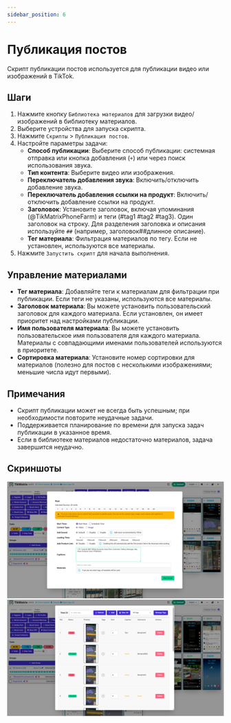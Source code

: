 ```yaml
---
sidebar_position: 6
---
```


# Публикация постов

Скрипт публикации постов используется для публикации видео или изображений в TikTok.

## Шаги

1. Нажмите кнопку `Библиотека материалов` для загрузки видео/изображений в библиотеку материалов.
2. Выберите устройства для запуска скрипта.
3. Нажмите `Скрипты` > `Публикация постов`.
4. Настройте параметры задачи:
    - **Способ публикации**: Выберите способ публикации: системная отправка или кнопка добавления (`+`) или через поиск использования звука.
    - **Тип контента**: Выберите видео или изображения.
    - **Переключатель добавления звука**: Включить/отключить добавление звука.
    - **Переключатель добавления ссылки на продукт**: Включить/отключить добавление ссылки на продукт.
    - **Заголовок**: Установите заголовок, включая упоминания (@TikMatrixPhoneFarm) и теги (#tag1 #tag2 #tag3). Один заголовок на строку. Для разделения заголовка и описания используйте `##` (например, заголовок##длинное описание).
    - **Тег материала**: Фильтрация материалов по тегу. Если не установлен, используются все материалы.
5. Нажмите `Запустить скрипт` для начала выполнения.

## Управление материалами

- **Тег материала**: Добавляйте теги к материалам для фильтрации при публикации. Если теги не указаны, используются все материалы.
- **Заголовок материала**: Вы можете установить пользовательский заголовок для каждого материала. Если установлен, он имеет приоритет над настройками публикации.
- **Имя пользователя материала**: Вы можете установить пользовательское имя пользователя для каждого материала. Материалы с совпадающими именами пользователей используются в приоритете.
- **Сортировка материала**: Установите номер сортировки для материалов (полезно для постов с несколькими изображениями; меньшие числа идут первыми).

## Примечания

- Скрипт публикации может не всегда быть успешным; при необходимости повторите неудачные задачи.
- Поддерживается планирование по времени для запуска задач публикации в указанное время.
- Если в библиотеке материалов недостаточно материалов, задача завершится неудачно.

## Скриншоты

![Публикация постов](../img/post.png)
![Библиотека материалов](../img/material.png)
